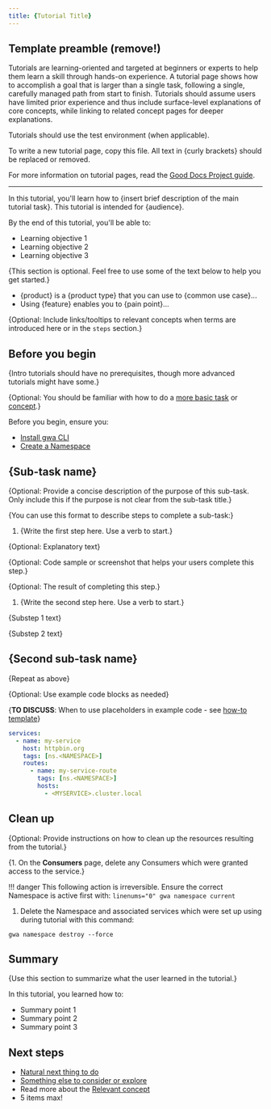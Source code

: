 ```yaml
---
title: {Tutorial Title}
---
```

<!-- template preamble -->

## Template preamble (remove!)

Tutorials are learning-oriented and targeted at beginners or experts to help
them learn a skill through hands-on experience. A tutorial page shows how to
accomplish a goal that is larger than a single task, following a single, carefully
managed path from start to finish. Tutorials should assume users have limited
prior experience and thus include surface-level explanations of core concepts, while
linking to related concept pages for deeper explanations.

Tutorials should use the test environment (when applicable).

To write a new tutorial page, copy this file. All text in {curly brackets} should be replaced or removed.

For more information on tutorial pages, read the [Good Docs Project guide](https://gitlab.com/tgdp/templates/-/blob/main/tutorial/guide-tutorial.md).

---

<!-- overview -->

In this tutorial, you'll learn how to {insert brief description of the main tutorial task}. This tutorial is intended for {audience}.

By the end of this tutorial, you'll be able to:

- Learning objective 1
- Learning objective 2
- Learning objective 3

<!-- background -->

{This section is optional. Feel free to use some of the text below to help you get started.}

- {product} is a {product type} that you can use to {common use case}...
- Using {feature} enables you to {pain point}...

{Optional: Include links/tooltips to relevant concepts when terms are introduced here or in the `steps` section.}

<!-- prerequisites -->

## Before you begin

{Intro tutorials should have no prerequisites, though more advanced tutorials might have some.}

{Optional: You should be familiar with how to do a [more basic task](/how-to/gwa-install.md) or [concept](/concepts/api-directory.md).}

Before you begin, ensure you:

- [Install gwa CLI](/how-to/gwa-install.md)
- [Create a Namespace](/how-to/gwa-commands.md#namespacecreate)

<!-- steps -->

## {Sub-task name}

{Optional: Provide a concise description of the purpose of this sub-task. Only include this if the purpose is not clear from the sub-task title.}

{You can use this format to describe steps to complete a sub-task:}

1. {Write the first step here. Use a verb to start.}

  {Optional: Explanatory text}

  {Optional: Code sample or screenshot that helps your users complete this step.}

  {Optional: The result of completing this step.}

1. {Write the second step here. Use a verb to start.}

  {Substep 1 text}

  {Substep 2 text}

## {Second sub-task name}

{Repeat as above}

{Optional: Use example code blocks as needed}

{**TO DISCUSS**: When to use placeholders in example code - see [how-to template](/how-to/!how-to-template.md)}

```yaml
services:
  - name: my-service
    host: httpbin.org
    tags: [ns.<NAMESPACE>]
    routes:
      - name: my-service-route
        tags: [ns.<NAMESPACE>]
        hosts:
          - <MYSERVICE>.cluster.local
```

<!-- cleanup -->

## Clean up

{Optional: Provide instructions on how to clean up the resources resulting from the tutorial.}

{1. On the **Consumers** page, delete any Consumers which were granted access to the service.}

!!! danger
    This following action is irreversible. Ensure the correct Namespace is active first with:
    ``` linenums="0"
    gwa namespace current
    ```

1. Delete the Namespace and associated services which were set up using during tutorial with this command:

  ``` linenums="0"
  gwa namespace destroy --force
  ```


<!-- summary -->

## Summary

{Use this section to summarize what the user learned in the tutorial.}

In this tutorial, you learned how to:

- Summary point 1
- Summary point 2
- Summary point 3

<!-- whatsnext -->

## Next steps

- [Natural next thing to do](/how-to/gwa-install.md)
- [Something else to consider or explore](/how-to/private-route.md)
- Read more about the [Relevant concept](/concepts/api-directory.md)
- 5 items max!
